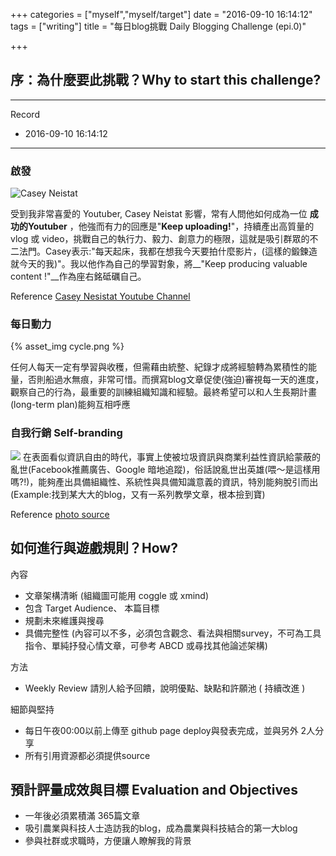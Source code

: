 +++
categories = ["myself","myself/target"]
date = "2016-09-10 16:14:12"
tags = ["writing"]
title = "每日blog挑戰 Daily Blogging Challenge (epi.0)"

+++

## 序：為什麼要此挑戰？Why to start this challenge?

---
Record

- 2016-09-10 16:14:12

---

### 啟發
![Casey Neistat](https://lh3.googleusercontent.com/7QpX4_3yNb91TWgOX8Rg8y2uOGAd4WFI_OXVH9RdcuYMTJJibpPP6GfoSy4s4jQ1tjVQG08p=s630-fcrop64=1,3b71252de483ce12)

受到我非常喜愛的 Youtuber, Casey Neistat 影響，常有人問他如何成為一位 __成功的Youtuber__ ，他強而有力的回應是"__Keep uploading!__"，持續產出高質量的 vlog 或 video，挑戰自己的執行力、毅力、創意力的極限，這就是吸引群眾的不二法門。Casey表示:"每天起床，我都在想我今天要拍什麼影片，(這樣的鍛鍊造就今天的我)"。我以他作為自己的學習對象，將__"Keep producing valuable content !"__作為座右銘砥礪自己。

Reference [Casey Nesistat Youtube Channel](https://www.youtube.com/channel/UCtinbF-Q-fVthA0qrFQTgXQ)

### 每日動力 
 {% asset_img cycle.png %}


任何人每天一定有學習與收穫，但需藉由統整、紀錄才成將經驗轉為累積性的能量，否則船過水無痕，非常可惜。而撰寫blog文章促使(強迫)審視每一天的進度，觀察自己的行為，最重要的訓練組織知識和經驗。最終希望可以和人生長期計畫 (long-term plan)能夠互相呼應

### 自我行銷 Self-branding
![](http://webstrategies.com/wp-content/uploads/2015/08/Small-Business-Branding.jpg)
在表面看似資訊自由的時代，事實上使被垃圾資訊與商業利益性資訊給蒙蔽的亂世(Facebook推薦廣告、Google 暗地追蹤)，俗話說亂世出英雄(喂～是這樣用嗎?!)，能夠產出具備組織性、系統性與具備知識意義的資訊，特別能夠脫引而出(Example:找到某大大的blog，又有一系列教學文章，根本撿到寶)

Reference [photo source](http://webstrategies.com/wp-content/uploads/2015/08/Small-Business-Branding.jpg)


## 如何進行與遊戲規則？How?
內容

- 文章架構清晰 (組織圖可能用 coggle 或 xmind)
- 包含 Target Audience、 本篇目標
- 規劃未來維護與搜尋
- 具備完整性 (內容可以不多，必須包含觀念、看法與相關survey，不可為工具指令、單純抒發心情文章，可參考 ABCD 或尋找其他論述架構)  


方法

- Weekly Review 請別人給予回饋，說明優點、缺點和許願池 ( 持續改進 )

細節與堅持

- 每日午夜00:00以前上傳至 github page deploy與發表完成，並與另外 2人分享
- 所有引用資源都必須提供source

## 預計評量成效與目標 Evaluation and Objectives

- 一年後必須累積滿 365篇文章
- 吸引農業與科技人士造訪我的blog，成為農業與科技結合的第一大blog
- 參與社群或求職時，方便讓人瞭解我的背景
